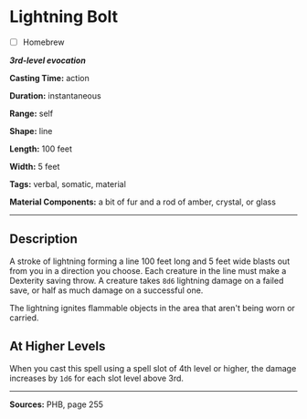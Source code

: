 # Lightning Bolt

- [ ] Homebrew

***3rd-level evocation***

**Casting Time:** action

**Duration:** instantaneous

**Range:** self

**Shape:** line

**Length:** 100 feet

**Width:** 5 feet

**Tags:** verbal, somatic, material

**Material Components:** a bit of fur and a rod of amber, crystal, or glass

---

## Description
A stroke of lightning forming a line 100 feet long and 5 feet wide blasts out from you in a direction you choose.
Each creature in the line must make a Dexterity saving throw.
A creature takes `8d6` lightning damage on a failed save, or half as much damage on a successful one.

The lightning ignites flammable objects in the area that aren't being worn or carried.

## At Higher Levels
When you cast this spell using a spell slot of 4th level or higher, the damage increases by `1d6` for each slot level above 3rd.

---

**Sources:** PHB, page 255
